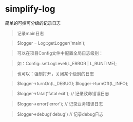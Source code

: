 # simplify-log
简单的可控可分级的记录日志

>记录main日志

>$logger = Log::getLogger('main');

>可以在项目Config文件中配置全局日志级别：

>如：Config::setLogLevel(L_ERROR | L_RUNTIME);

>也可以：强制打开，关闭某个级别的日志

>$logger->turnOn(L_DEBUG); $logger->turnOff(L_INFO);

>$logger->fatal('fatal exit'); // 记录致命错误日志

>$logger->error('error'); // 记录业务错误日志

>$logger->debug('debug') // 记录debug日志
